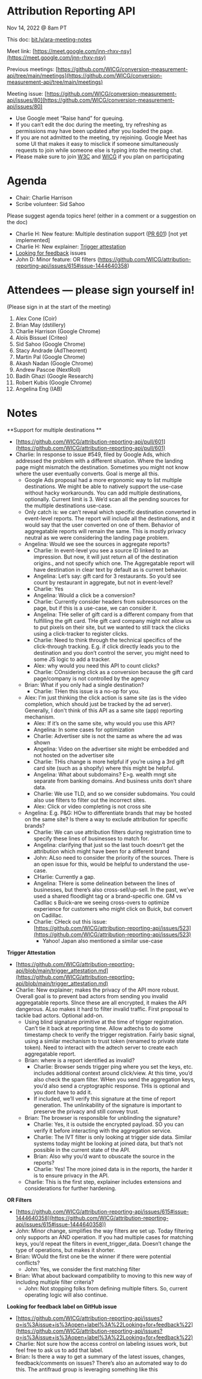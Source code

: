 # Attribution Reporting API

Nov 14, 2022 @ 8am PT

This doc: [bit.ly/ara-meeting-notes](bit.ly/ara-meeting-notes)

Meet link: [https://meet.google.com/jnn-rhxv-nsy](https://meet.google.com/jnn-rhxv-nsy)

Previous meetings: [https://github.com/WICG/conversion-measurement-api/tree/main/meetings](https://github.com/WICG/conversion-measurement-api/tree/main/meetings)

Meeting issue: [https://github.com/WICG/conversion-measurement-api/issues/80](https://github.com/WICG/conversion-measurement-api/issues/80)



* Use Google meet “Raise hand” for queuing.
* If you can’t edit the doc during the meeting, try refreshing as permissions may have been updated after you loaded the page.
* If you are not admitted to the meeting, try rejoining. Google Meet has some UI that makes it easy to misclick if someone simultaneously requests to join while someone else is typing into the meeting chat.
* Please make sure to join [W3C](https://www.w3.org/) and [WICG](https://www.w3.org/community/wicg/) if you plan on participating


# Agenda



* Chair: Charlie Harrison
* Scribe volunteer: Sid Sahoo

Please suggest agenda topics here! (either in a comment or a suggestion on the doc)



* Charlie H: New feature: Multiple destination support ([PR 601](https://github.com/WICG/attribution-reporting-api/pull/601)) [not yet implemented]
* Charlie H: New explainer: [Trigger attestation](https://github.com/WICG/attribution-reporting-api/blob/main/trigger_attestation.md)
* [Looking for feedback](https://github.com/WICG/attribution-reporting-api/labels/Looking%20for%20feedback) issues
* John D: Minor feature: OR filters (https://github.com/WICG/attribution-reporting-api/issues/615#issue-1444640358)


# Attendees — please sign yourself in! 

(Please sign in at the start of the meeting)



1. Alex Cone (Coir)
2. Brian May (dstillery)
3. Charlie Harrison (Google Chrome)
4. Aloïs Bissuel (Criteo)
5. Sid Sahoo (Google Chrome)
6. Stacy Andrade (AdTheorent)
7. Martin Pal (Google Chrome)
8. Akash Nadan (Google Chrome)
9. Andrew Pascoe (NextRoll)
10. Badih Ghazi (Google Research)
11. Robert Kubis (Google Chrome)
12. Angelina Eng (IAB)


# Notes

**Support for multiple destinations **



* [https://github.com/WICG/attribution-reporting-api/pull/601](https://github.com/WICG/attribution-reporting-api/pull/601)
* Charlie: In response to issue #549, filed by Google Ads, which addressed the problem with a different situation. Where the landing page might mismatch the destination. Sometimes you might not know where the user eventually converts. Goal is merge all this.
    * Google Ads proposal had a more ergonomic way to list multiple destinations. We might be able to natively support the use-case without hacky workarounds. You can add multiple destinations, optionally. Current limit is 3. We’d scan all the pending sources for the multiple destinations use-case.
    * Only catch is: we can’t reveal which specific destination converted in event-level reports. The report will include all the destinations, and it would say that the user converted on one of them. Behavior of aggregatable reports will remain the same. This is mostly privacy neutral as we were considering the landing page problem. 
    * Angelina: Would we see the sources in aggregate reports? 
        * Charlie: In event-level you see a source ID linked to an impression. But now, it will just return all of the destination origins., and not specify which one. The Aggregatable report will have destination in clear text by default as is current behavior.
        * Angelina: Let’s say: gift card for 3 restaurants. So you’d see count by restaurant in aggregate, but not in event-level?
        * Charlie: Yes
        * Angelina: Would a click be a conversion?
        * Charlie: Currently consider headers from subresources on the page, but if this is a use-case, we can consider it.
        * Angelina: THe seller of gift card is a different company from that fulfilling the gift card. THe gift card company might not allow us to put pixels on their site, but we wanted to still track the clicks using a click-tracker to register clicks.
        * Charlie: Need to think through the technical specifics of the click-through tracking. E.g. if click directly leads you to the destination and you don’t control the server, you might need to some JS logic to add a tracker.
        * Alex: why would you need this API to count clicks?
        * Charlie: COnsidering click as a conversion because the gift card page/company is not controlled by the agency
    * Brian: What if you only had a single destination?
        * Charlie: THen this issue is a no-op for you.
    * Alex: I'm just thinking the click action is same site (as is the video completion, which should just be tracked by the ad server). Generally, I don't think of this API as a same site (app) reporting mechanism.
        * Alex: If it’s on the same site, why would you use this API?
        * Angelina: In some cases for optimization
        * Charlie: Advertiser site is not the same as where the ad was shown
        * Angelina: Video on the advertiser site might be embedded and not hosted on the advertiser site
        * Charlie: THis change is more helpful if you’re using a 3rd gift card site (such as a shopify) where this might be helpful.
        * Angelina: What about subdomains? E>g. wealth mngt site separate from banking domains. And business units don’t share data.
        * Charlie: We use TLD, and so we consider subdomains. You could also use filters to filter out the incorrect sites.
        * Alex: Click or video completing is not cross site
    * Angelina: E.g. P&G: HOw to differentiate brands that may be hosted on the same site? Is there a way to exclude attribution for specific brands?
        * Charlie: We can use attribution filters during registration time to specify these lines of businesses to match for.
        * Angelina: clarifying that just so the last touch doesn’t get the attribution which might have been for a different brand
        * John: ALso need to consider the priority of the sources. There is an open issue for this, would be helpful to understand the use-case.
        * CHarlie: Currently a gap.
        * Angelina: THere is some delineation between the lines of businesses, but there’s also cross-sell/up-sell. In the past, we’ve used a shared floodlight tag or a brand-specific one. GM vs Cadllac s Buick–are we seeing cross-overs to optimize experience for customers who might click on Buick, but convert on Cadillac.
        * Charlie: CHeck out this issue: [https://github.com/WICG/attribution-reporting-api/issues/523](https://github.com/WICG/attribution-reporting-api/issues/523)
            * Yahoo! Japan also mentioned a similar use-case

**Trigger Attestation**



* [https://github.com/WICG/attribution-reporting-api/blob/main/trigger_attestation.md](https://github.com/WICG/attribution-reporting-api/blob/main/trigger_attestation.md)
* Charlie: New explainer; makes the privacy of the API more robust. Overall goal is to prevent bad actors from sending you invalid aggregatable reports. SInce these are all encrypted, it makes the API dangerous. ALso makes it hard to filter invalid traffic. First proposal to tackle bad actors. Optional add-on.
    * Using blind signature primitive at the time of trigger registration. Can’t tie it back at reporting time. Allow adtechs to do some timestamp check to verify the trigger registration. Fairly basic signal, using a similar mechanism to trust token (renamed to private state token). Need to interact with the adtech server to create each aggregatable report.
    * Brian: where is a report identified as invalid?
        * Charlie: Browser sends trigger ping where you set the keys, etc. includes additional context around click/view. At this time, you’d also check the spam filter. WHen you send the aggregation keys, you’d also send a cryptographic response. THis is optional and you dont have to add it.
        * If included, we’ll verify this signature at the time of report generation. The unlinkability of the signature is important to preserve the privacy and still convey trust.
    * Brian: The browser is responsible for unblinding the signature?
        * Charlie: Yes, it is outside the encrypted payload. SO you can verify it before interacting with the aggregation service.
        * Charlie: The IVT filter is only looking at trigger side data. Similar systems today might be looking at joined data, but that’s not possible in the current state of the API.
        * Brian: Also why you’d want to obuscate the source in the reports?
        * Charlie: Yes! The more joined data is in the reports, the harder it is to ensure privacy in the API.
    * Charlie: This is the first step, explainer includes extensions and considerations for further hardening.

**OR Filters**



* [https://github.com/WICG/attribution-reporting-api/issues/615#issue-1444640358](https://github.com/WICG/attribution-reporting-api/issues/615#issue-1444640358))
* John: Minor change, simplifies the way filters are set up. Today filtering only supports an AND operation. If you had multiple cases for matching keys, you’d repeat the filters in event_trigger_data. Doesn’t change the type of operations, but makes it shorter.
* Brian: WOuld the first one be the winner if there were potential conflicts?
    * John: Yes, we consider the first matching filter
* Brian: What about backward compatibility to moving to this new way of including multiple filter criteria?
    * John: Not stopping folks from defining multiple filters. So, current operating logic will also continue.

**Looking for feedback label on GitHub issue**



* [https://github.com/WICG/attribution-reporting-api/issues?q=is%3Aissue+is%3Aopen+label%3A%22Looking+for+feedback%22](https://github.com/WICG/attribution-reporting-api/issues?q=is%3Aissue+is%3Aopen+label%3A%22Looking+for+feedback%22)
* Charlie: Not sure how the access control on labeling issues work, but feel free to ask us to add that label.
* Brian: Is there a way to get a summary of the latest issues, changes, feedback/comments on issues? There’s also an automated way to do this. The antifraud group is leveraging something like this
